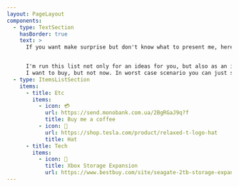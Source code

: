 ```yaml
---
layout: PageLayout
components:
  - type: TextSection
    hasBorder: true
    text: >
      If you want make surprise but don't know what to present me, here are some ideas to help you 😊


      I'm run this list not only for an ideas for you, but also as an ideas for me - for the things which
      I want to buy, but not now. In worst case scenario you can just send me some beer in non-liquid state 💳
  - type: ItemsListSection
    items:
      - title: Etc
        items:
          - icon: 💳
            url: https://send.monobank.com.ua/2BgRGaJ9q?f
            title: Buy me a coffee
          - icon: 🧢
            url: https://shop.tesla.com/product/relaxed-t-logo-hat
            title: Hat
      - title: Tech
        items:
          - icon: 💾
            title: Xbox Storage Expansion
            url: https://www.bestbuy.com/site/seagate-2tb-storage-expansion-card-for-xbox-series-xs-internal-nvme-ssd-black/6477864.p
---
```

